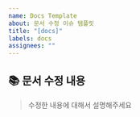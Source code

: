 ```yaml
---
name: Docs Template
about: 문서 수정 이슈 템플릿
title: "[docs]"
labels: docs
assignees: ""
---
```


## 📚 문서 수정 내용

> 수정한 내용에 대해서 설명해주세요

